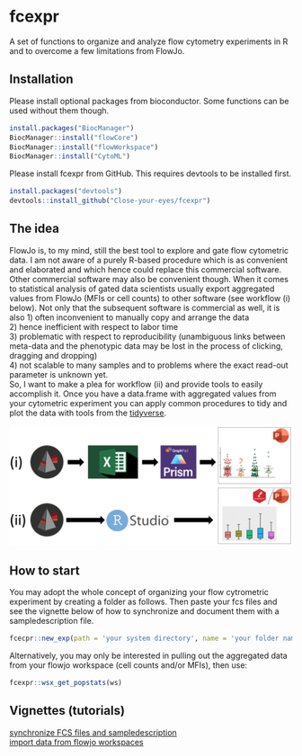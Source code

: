 
<!-- README.md is generated from README.Rmd. Please edit that file -->

# fcexpr

<!-- badges: start -->
<!-- badges: end -->

A set of functions to organize and analyze flow cytometry experiments in
R and to overcome a few limitations from FlowJo.

## Installation

Please install optional packages from bioconductor. Some functions can
be used without them though.

``` r
install.packages("BiocManager")
BiocManager::install("flowCore")
BiocManager::install("flowWorkspace")
BiocManager::install("CytoML")
```

Please install fcexpr from GitHub. This requires devtools to be
installed first.

``` r
install.packages("devtools")
devtools::install_github("Close-your-eyes/fcexpr")
```

## The idea

FlowJo is, to my mind, still the best tool to explore and gate flow
cytometric data. I am not aware of a purely R-based procedure which is
as convenient and elaborated and which hence could replace this
commercial software. Other commercial software may also be convenient
though. When it comes to statistical analysis of gated data scientists
usually export aggregated values from FlowJo (MFIs or cell counts) to
other software (see workflow (i) below). Not only that the subsequent
software is commercial as well, it is also 1) often inconvenient to
manually copy and arrange the data  
2) hence inefficient with respect to labor time  
3) problematic with respect to reproducibility (unambiguous links
between meta-data and the phenotypic data may be lost in the process of
clicking, dragging and dropping)  
4) not scalable to many samples and to problems where the exact read-out
parameter is unknown yet.  
So, I want to make a plea for workflow (ii) and provide tools to easily
accomplish it. Once you have a data.frame with aggregated values from
your cytometric experiment you can apply common procedures to tidy and
plot the data with tools from the
[tidyverse](https://www.tidyverse.org).

![alt text](https://github.com/Close-your-eyes/fcexpr/blob/main/inst/extdata/workflows.png)

## How to start

You may adopt the whole concept of organizing your flow cytrometric
experiment by creating a folder as follows. Then paste your fcs files
and see the vignette below of how to synchronize and document them with
a sampledescription file.

``` r
fcecpr::new_exp(path = 'your system directory', name = 'your folder name')
```

Alternatively, you may only be interested in pulling out the aggregated
data from your flowjo workspace (cell counts and/or MFIs), then use:

``` r
fcexpr::wsx_get_popstats(ws)
```

## Vignettes (tutorials)

[synchronize FCS files and
sampledescription](https://close-your-eyes.github.io/fcexpr/articles/synchronizing_FCS_files_with_an_xlsx_file.html)  
[import data from flowjo
workspaces](https://close-your-eyes.github.io/fcexpr/articles/import_data_from_fj_workspaces.html)
